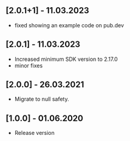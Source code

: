 ## [2.0.1+1] - 11.03.2023

* fixed showing an example code on pub.dev

## [2.0.1] - 11.03.2023

* Increased minimum SDK version to 2.17.0
* minor fixes

## [2.0.0] - 26.03.2021

* Migrate to null safety.

## [1.0.0] - 01.06.2020

* Release version
